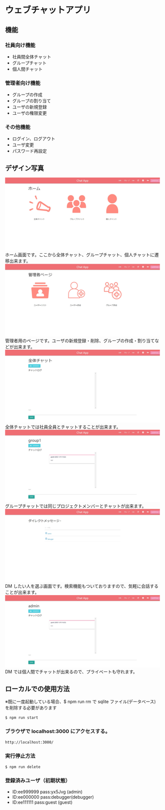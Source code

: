 # ウェブチャットアプリ

## 機能

### 社員向け機能

- 社員間全体チャット
- グループチャット
- 個人間チャット

### 管理者向け機能

- グループの作成
- グループの割り当て
- ユーザの新規登録
- ユーザの権限変更

### その他機能

- ログイン、ログアウト
- ユーザ変更
- パスワード再設定

## デザイン写真

![ホーム画面](figure/ホーム画面.jpg "ホーム画面")
ホーム画面です。ここから全体チャット、グループチャット、個人チャットに遷移出来ます。
![管理者画面](figure/管理者画面.jpg "管理者画面")
管理者用のページです。ユーザの新規登録・削除、グループの作成・割り当てなどが出来ます。
![全体チャット](figure/全体チャット.jpg "全体チャット画面")
全体チャットでは社員全員とチャットすることが出来ます。
![グループチャット](figure/グループチャット.jpg "グループチャット画面")
グループチャットでは同じプロジェクトメンバーとチャットが出来ます。
![DM](figure/DM.jpg "DM画面")
DM したい人を選ぶ画面です。検索機能もついておりますので、気軽に会話することが出来ます。
![adminDM](figure/adminDM.jpg "adminDM画面")
DM では個人間でチャットが出来るので、プライベートも守れます。

## ローカルでの使用方法

※既に一度起動している場合、$ npm run rm で sqlite ファイル(データベース)を削除する必要があります

```bash
$ npm run start
```

### ブラウザで localhost:3000 にアクセスする。

```bash
http://localhost:3000/
```

### 実行停止方法

```bash
$ npm run delete
```

### 登録済みユーザ（初期状態）

- ID:ee999999 pass:yx5Jvg (admin)
- ID:ee000000 pass:debugger(debugger)
- ID:ee111111 pass:guest (guest)
